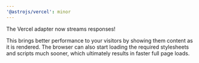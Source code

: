 ```yaml
---
'@astrojs/vercel': minor
---
```


The Vercel adapter now streams responses!

This brings better performance to your visitors by showing them content as it is rendered. The browser can also start loading the required stylesheets and scripts much sooner, which ultimately results in faster full page loads.
